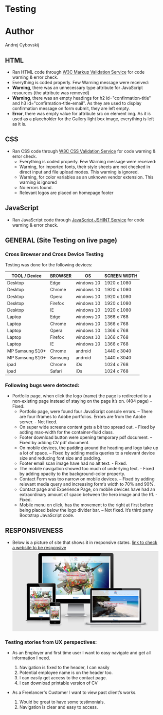 # Testing

# Author
Andrej Cybovskij

## HTML

- Ran HTML code through [W3C Markup Validation Service](https://validator.w3.org/) for code warning & error check.
 - Everything is coded properly. Few Warning message were received:
 - **Warning**, there was an unnecessary type attribute for JavaScript resources (the attribute was removed)
 - **Warning**, there was an empty headings for h2 id="confirmation-title" and h3 id="confirmation-title-email". As they are used to display confirmation message on form submit, they are left empty.
 - **Error**, there was empty value for attribute src on element img. As it is used as a placeholder for the Gallery light box image, everything is left as it is.


## CSS
 - Ran CSS code through [W3C CSS Validation Service](https://jigsaw.w3.org/css-validator/) for code warning & error check.
   - Everything is coded properly. Few Warning message were received:
   - Warning, for imported fonts, their style sheets are not checked in direct input and file upload modes. This warning is ignored.
   -  Warning, for color variables as an unknown vendor extension. This warning is ignored
   - No errors found.
   - Relevant logos are placed on homepage footer

## JavaScript
- Ran JavaScript code through [JavaScript JSHINT Service](https://jshint.com/) for code warning & error check.

## GENERAL (Site Testing on live page)

### Cross Browser and Cross Device Testing

Testing was done for the following devices:

| TOOL / Device  |  BROWSER |  OS |  SCREEN WIDTH |
|---|---|---|---|
| Desktop  | Edge  | windows 10  |  1920 x 1080 |
| Desktop  | Chrome | windows 10  |  1920 x 1080 |
|  Desktop | Opera  |  windows 10 | 1920 x 1080  |
|  Desktop | Firefox  |  windows 10 | 1920 x 1080  |
| Desktop  | IE  | windows 10  |  1920 x 1080 |
| Laptop  | Edge | windows 10  |  1366 x 768 |
| Laptop | Chrome  |  windows 10 | 1366 x 768  |
| Laptop  | Opera  | windows 10  |  1366 x 768 |
| Laptop  | Firefox  | windows 10  |  1366 x 768 |
| Laptop  | IE | windows 10  |  1366 x 768 |
|  MP Samsung S10+ | Chrome  |  android | 1440 x 3040  |
|  MP Samsung S10+ | Samsung  |  android | 1440 x 3040  |
|  ipad | Chrome  |  iOs | 1024 x 768  |
|  ipad | Safari  |  iOs | 1024 x 768  |

### Following bugs were detected:

- Portfolio page, when click the logo (name) the page is redirected to a non-existing page instead of staying on the page it’s on. (404 page) - Fixed.
	- Portfolio page, were found four JavaScript console errors. – There are four iframes to Adobe portfolios. Errors are from the Adobe server. - Not fixed.
	- On super wide screens content gets a bit too spread out. - Fixed by adding max-width for the container-fluid class.
	- Footer download button were opening temporary pdf document. – Fixed by adding CV pdf document.
	- On mobile devices, the padding around the heading and logo take up a lot of space. – Fixed by adding media queries to a relevant device size and reducing font size and padding.
	- Footer email scan image have had no alt text. - Fixed.
	- The mobile navigation showed too much of underlying text. - Fixed by adding opacity to the background-color property.
	- Contact Form was too narrow on mobile devices. – Fixed by adding relevant media query and increasing form’s width to 70% and 90%.
	- Contact page and Experience Page, on mobile devices have had an extraordinary amount of space between the hero image and the h1. - Fixed.
	- Mobile menu on click, has the movement to the right at first before being placed below the logo divider bar. – Not fixed. It’s third party Bootstrap JavaScript code.



## RESPONSIVENESS
- Below is a picture of site that shows it in responsive states. 
[link to check a website to be responsive](http://ami.responsivedesign.is)
![picture of site](../images/responsive-1.PNG)

### Testing stories from UX perspectives:

- As an Employer and first time user I want to easy navigate and get all information I need.
  1. Navigation is fixed to the header, I can easily 
  2. Potential employee name is on the header too.
  3. I can easily get access to the contact page.
  4. I can download printable version of CV

- As a Freelancer's Customer I want to view past client’s works.
  1. Would be great to have some testimonials.
  2. Navigation is clear and easy to access.



